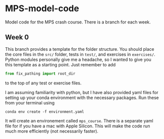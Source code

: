 # MPS-model-code
Model code for the MPS crash course. There is a branch for each week.

## Week 0

This branch provides a template for the folder structure. You should place the core files in the `src/` folder, tests in `test/`, and exercises in `exercises/`. Python modules personally give me a headache, so I wanted to give you this template as a starting point. Just remember to add
```python
from fix_pathing import root_dir
```
to the top of any test or exercise files.

I am assuming familiarity with python, but I have also provided yaml files for setting up your conda environment with the necessary packages. Run these from your terminal using 
```
conda env create -f environment.yaml
```
It will create an environement called `mps_course`.
There is a separate yaml file for if you have a mac with Apple Silicon. This will make the code run much more efficiently (not necessarily faster).
